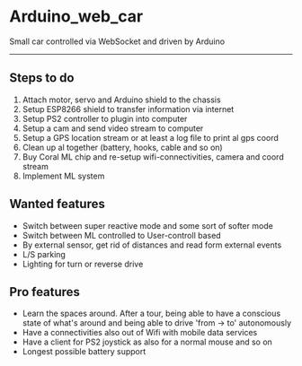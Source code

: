 # Arduino_web_car
Small car controlled via WebSocket and driven by Arduino

---

## Steps to do
1. Attach motor, servo and Arduino shield to the chassis
2. Setup ESP8266 shield to transfer information via internet
3. Setup PS2 controller to plugin into computer
4. Setup a cam and send video stream to computer
5. Setup a GPS location stream or at least a log file to print al gps coord
6. Clean up al together (battery, hooks, cable and so on)
7. Buy Coral ML chip and re-setup wifi-connectivities, camera and coord stream
8. Implement ML system

## Wanted features
- Switch between super reactive mode and some sort of softer mode
- Switch between ML controlled to User-controll based
- By external sensor, get rid of distances and read form external events
- L/S parking
- Lighting for turn or reverse drive

## Pro features
- Learn the spaces around. After a tour, being able to have a conscious state of what's around and being able to drive 'from -> to' autonomously
- Have a connectivities also out of Wifi with mobile data services
- Have a client for PS2 joystick as also for a normal mouse and so on 
- Longest possible battery support